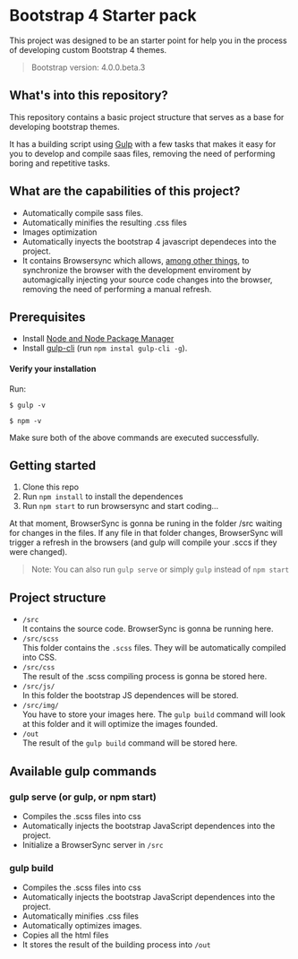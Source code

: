 # Bootstrap 4 Starter pack
This project was designed to be an starter point for help you in the process of developing custom Bootstrap 4 themes.

> Bootstrap version: 4.0.0.beta.3

## What's into this repository?
This repository contains a basic project structure that serves as a base for developing bootstrap themes.

It has a building script using [Gulp](https://gulpjs.com/) with a few tasks that makes it easy for you to develop and compile saas files, removing the need of performing boring and repetitive tasks.

## What are the capabilities of this project?
* Automatically compile sass files.
* Automatically minifies the resulting .css files
* Images optimization
* Automatically inyects the bootstrap 4 javascript dependeces into the project.
* It contains Browsersync which allows, [among other things](http://damonbauer.me/browsersync/), to synchronize the browser with the development enviroment by automagically injecting your source code changes into the browser, removing the need of performing a manual refresh.

## Prerequisites
* Install [Node and Node Package Manager](http://nodejs.com)
* Install [gulp-cli](https://gulpjs.com/) (run ```npm instal gulp-cli -g```).

#### Verify your installation
Run: 
```
$ gulp -v

$ npm -v
```

Make sure both of the above commands are executed successfully.

## Getting started
1. Clone this repo
1. Run ```npm install``` to install the dependences  
1. Run ```npm start``` to run browsersync and start coding...

At that moment, BrowserSync is gonna be runing in the folder /src waiting for changes in the files. If any file in that folder changes, BrowserSync will trigger a refresh in the browsers (and gulp will compile your .sccs if they were changed).

> Note: You can also run ```gulp serve``` or simply ```gulp``` instead of ```npm start```

## Project structure
* ```/src```  
It contains the source code. BrowserSync is gonna be running here.
* ```/src/scss```  
This folder contains the ```.scss``` files. They will be automatically compiled into CSS.
* ```/src/css```  
The result of the .scss compiling process is gonna be stored here.
* ```/src/js/```  
In this folder the bootstrap JS dependences will be stored. 
* ```/src/img/```  
You have to store your images here. The ```gulp build``` command will look at this folder and it will optimize the images founded.
* ```/out```  
The result of the ```gulp build``` command will be stored here.

## Available gulp commands

### gulp serve (or gulp, or npm start)
* Compiles the .scss files into css
* Automatically injects the bootstrap JavaScript dependences into the project.
* Initialize a BrowserSync server in ```/src```  

### gulp build
* Compiles the .scss files into css
* Automatically injects the bootstrap JavaScript dependences into the project.
* Automatically minifies .css files
* Automatically optimizes images.
* Copies all the html files 
* It stores the result of the building process into ```/out```





